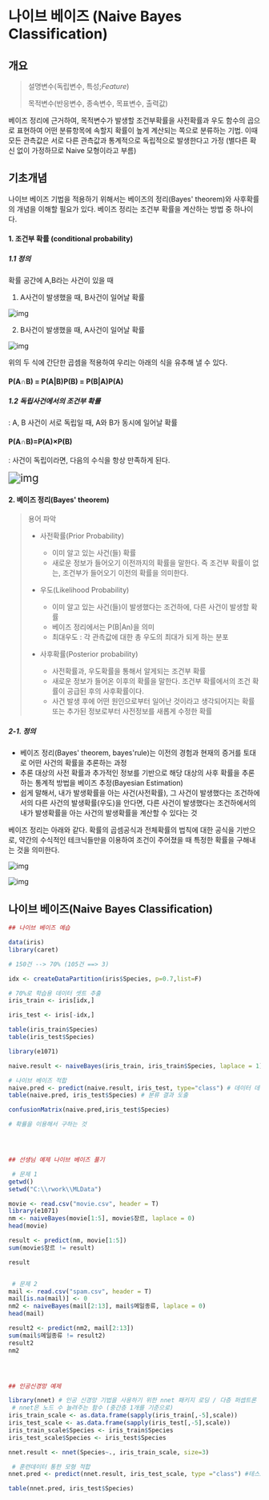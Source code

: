 # 나이브 베이즈 (Naive Bayes Classification)

## 개요

> 설명변수(독립변수, 특성;*Feature*)
>
> 목적변수(반응변수, 종속변수, 목표변수, 출력값)

베이즈 정리에 근거하여, 목적변수가 발생할 조건부확률을 사전확률과 우도 함수의 곱으로 표현하여 어떤 분류항목에 속할지 확률이 높게 계산되는 쪽으로 분류하는 기법. 이때 모든 관측값은 서로 다른 관측값과 통계적으로 독립적으로 발생한다고 가정 (별다른 확신 없이 가정하므로 Naive 모형이라고 부름)



## 기초개념

나이브 베이즈 기법을 적용하기 위해서는 베이즈의 정리(Bayes' theorem)와 사후확률의 개념을 이해할 필요가 있다. 베이즈 정리는 조건부 확률을 계산하는 방법 중 하나이다. 



#### 1. 조건부 확률 (conditional probability)

##### 1.1 정의

확률 공간에 A,B라는 사건이 있을 때

1) A사건이 발생했을 때, B사건이 일어날 확률

![img](https://t1.daumcdn.net/cfile/tistory/998397385C0930C125)



2) B사건이 발생했을 때, A사건이 일어날 확률

![img](https://t1.daumcdn.net/cfile/tistory/999D963B5C09307125)



위의 두 식에 간단한 곱셈을 적용하여 우리는 아래의 식을 유추해 낼 수 있다. 

####                                                      **P(A∩B) = P(A|B)P(B) = P(B|A)P(A)**





##### 1.2 독립사건에서의 조건부 확률

: A, B 사건이 서로 독립일 때, A와 B가 동시에 일어날 확률

####                                       **P(A∩B)=P(A)×P(B)**



: 사건이 독립이라면, 다음의 수식을 항상 만족하게 된다.

<img src="https://t1.daumcdn.net/cfile/tistory/995F32445B721F0D43" alt="img" style="zoom:150%;" />





#### 2. 베이즈 정리(**Bayes' theorem**) 

> 용어 파악
>
> * 사전확률(Prior Probability)
>
>   * 이미 알고 있는 사건(들) 확률
>
>   - 새로운 정보가 들어오기 이전까지의 확률을 말한다. 즉 조건부 확률이 없는, 조건부가 들어오기 이전의 확률을 의미한다.
>
> * 우도(Likelihood Probability)
>
>   * 이미 알고 있는 사건(들)이 발생했다는 조건하에, 다른 사건이 발생할 확률
>   * 베이즈 정리에서는 P(B|An)을 의미
>   * 최대우도 : 각 관측값에 대한 총 우도의 최대가 되게 하는 분포
>
> * 사후확률(Posterior probability)
>
>   * 사전확률과, 우도확률을 통해서 알게되는 조건부 확률
>   * 새로운 정보가 들어온 이후의 확률을 말한다. 조건부 확률에서의 조건 확률이 공급된 후의 사후확률이다.
>   * 사건 발생 후에 어떤 원인으로부터 일어난 것이라고 생각되어지는 확률 또는 추가된 정보로부터 사전정보를 새롭게 수정한 확률



##### 2-1. 정의

* 베이즈 정리(Bayes' theorem, bayes'rule)는 이전의 경험과 현재의 증거를 토대로 어떤 사건의 확률을 추론하는 과정
* 추론 대상의 사전 확률과 추가적인 정보를 기반으로 해당 대상의 사후 확률을 추론하는 통계적 방법을 베이즈 추정(Bayesian Estimation)
* 쉽게 말해서, 내가 발생확률을 아는 사건(사전확률), 그 사건이 발생했다는 조건하에서의 다른 사건의 발생확률(우도)을 안다면, 다른 사건이 발생했다는 조건하에서의 내가 발생확률을 아는 사건의 발생확률을 계산할 수 있다는 것



베이즈 정리는 아래와 같다. 확률의 곱셈공식과 전체확률의 법칙에 대한 공식을 기반으로, 약간의 수식적인 테크닉들만을 이용하여 조건이 주어졌을 때 특정한 확률을 구해내는 것을 의미한다.

![img](https://t1.daumcdn.net/cfile/tistory/9933A64A5B72255121)







![img](https://t1.daumcdn.net/cfile/tistory/99ADEB405C0BC79008)







## 나이브 베이즈(Naive Bayes Classification)





~~~R
## 나이브 베이즈 예습

data(iris)
library(caret)

# 150건 --> 70% (105건 ==> 3)

idx <- createDataPartition(iris$Species, p=0.7,list=F)

# 70%로 학습용 데이터 셋트 추출
iris_train <- iris[idx,]

iris_test <- iris[-idx,]

table(iris_train$Species)
table(iris_test$Species)

library(e1071)

naive.result <- naiveBayes(iris_train, iris_train$Species, laplace = 1)

# 나이브 베이즈 적합
naive.pred <- predict(naive.result, iris_test, type="class") # 데이터 데이터 평가
table(naive.pred, iris_test$Species) # 분류 결과 도출

confusionMatrix(naive.pred,iris_test$Species)

# 확률을 이용해서 구하는 것 




## 선생님 예제 나이브 베이즈 풀기

 # 문제 1
getwd()
setwd("C:\\rwork\\MLData")

movie <- read.csv("movie.csv", header = T)
library(e1071)
nm <- naiveBayes(movie[1:5], movie$장르, laplace = 0)
head(movie)

result <- predict(nm, movie[1:5])
sum(movie$장르 != result)

result


 # 문제 2
mail <- read.csv("spam.csv", header = T)
mail[is.na(mail)] <- 0
nm2 <- naiveBayes(mail[2:13], mail$메일종류, laplace = 0)
head(mail)

result2 <- predict(nm2, mail[2:13])
sum(mail$메일종류 != result2)
result2
nm2




## 인공신경망 예제

library(nnet) # 인공 신경망 기법을 사용하기 위한 nnet 패키지 로딩 / 다층 퍼셉트론
 # nnet은 노드 수 늘려주는 함수 (중간층 1개를 기준으로)
iris_train_scale <- as.data.frame(sapply(iris_train[,-5],scale))
iris_test_scale <- as.data.frame(sapply(iris_test[,-5],scale))
iris_train_scale$Species <- iris_train$Species
iris_test_scale$Species <- iris_test$Species

nnet.result <- nnet(Species~., iris_train_scale, size=3)

 # 훈련데이터 통한 모형 적합
nnet.pred <- predict(nnet.result, iris_test_scale, type ="class") #테스트 데이터 평가

table(nnet.pred, iris_test$Species)
~~~











